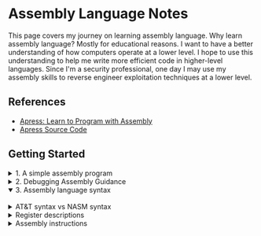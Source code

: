 # Assembly Language Notes

This page covers my journey on learning assembly language. Why learn assembly language? Mostly for educational reasons. I want to have a better understanding of how computers operate at a lower level. I hope to use this understanding to help me write more efficient code in higher-level languages. Since I'm a security professional, one day I may use my assembly skills to reverse engineer exploitation techniques at a lower level.

## References

- [Apress: Learn to Program with Assembly](https://www.amazon.com/Learn-Program-Assembly-Foundational-Programmers/dp/1484274369/ref=sr_1_1?crid=1QMJ66XZ89N6X&keywords=learn+to+program+with+assembly&qid=1702762822&sprefix=learn+to+program+with+assembly%2Caps%2C109&sr=8-1)
- [Apress Source Code](https://github.com/Apress/learn-to-program-w-assembly)

## Getting Started

<details><summary>1. A simple assembly program</summary>

<br>

Here's a look at the simplest assembly program. The following program does nothing. It just exits with a status code of 3.

```nasm
# myexit.s
# A simple assembly program that launches and exits with status code '3'.

.globl _start

.section .text

_start:
    movq $60, %rax
    movq $3, %rdi
    syscall
```

Here are the commands used to assemble, link, and execute the program. Note the value `3` when echoing the exit status, i.e. `echo $?`

<img src='img/20231237-043747.png' width=250px>

<details><summary>Command Explanation</summary>

<br>

**`as myexit.s -o myexit.o`**:

- `as` is the assembler that converts assembly code into machine code.
- `myexit.s` is the source file containing the assembly code.
- `-o myexit.o` specifies the output file name (myexit.o). This file is an object file, which contains machine code but is not yet executable.

**`ld myexit.o -o myexit`**:

- `ld` is the linker. It takes one or more object files and combines them into a single executable file, resolving any symbols and addresses in the process.
`myexit.o` is the input object file generated by the assembler.
- `-o myexit` specifies the output file name (myexit). This file is the final executable.

**`./myexit`**:

- This command runs the executable file myexit.
- If the program is written correctly, it will execute and then terminate, possibly returning an exit status to the shell.

**`echo $?`**:

- `echo` is a command to display a line of text.
_ `$?` is a special shell variable that holds the exit status of the most recently executed foreground command (in this case, `./myexit`).
- This command prints the exit status returned by the `myexit` program.

</details>

<details><summary>Code Explanation</summary>

<br>

**`.globl _start`**:

- The term `.globl` is called a directive. It can also be spelled `.global`. In assembly language, the `.globl` directive is used to declare a symbol (such as a function or a variable) as global. This means that the symbol can be accessed from other files or modules beyond the one in which it's defined. In other words, it makes the symbol visible to the linker, allowing it to be used across different assembly files or even from C or C++ code.

- The term `_start` is a global symbol, which makes it visible to the linker. The _start label is the conventional entry point for an executable in Linux, similar to the main function in C. When the program is executed, the execution starts from_start.

- **Linker Visibility**: When you compile and link multiple assembly or C/C++ files together, the `.globl` directive ensures that the symbol is recognized and can be linked across these files.

- **Common Use Case**: One common use is for functions. For instance, if you define an assembly function that you want to call from C code, you would mark this function with `.globl`.

- **Syntax**: The syntax generally looks like `.globl` symbol_name, where symbol_name is the name of the function or variable you want to make global.

- **Not a Definition**: It's important to note that `.globl` does not define the symbol; it only declares it as global. The actual definition of the symbol (the code of the function or the value of the variable) must be provided elsewhere in the assembly code.

- **Compatibility**: The exact syntax and behavior can vary slightly between different assemblers (such as GAS for GNU/Linux systems or MASM for Windows), but the general concept remains the same.

**`.section .text`**:  

- This directive indicates the start of the `.text` section, which is where the executable code resides. In assembly language, code and data are typically organized into sections, and `.text` is the standard name for the code section.

**`_start:`**:  

- This line defines the label `_start`, marking the beginning of the code to be executed. As mentioned earlier, this is where the program execution begins.

**`movq $60, %rax`**:  

- This instruction moves the value `60` into the rax register. In the context of Linux system calls, the rax register is used to specify the system call number. `60` is the system call number for exit, which terminates the program.

**`movq $3, %rdi`**:  

- This instruction moves the value `3` into the `rdi` register. For system calls, `rdi` is used to pass the first argument. In the case of the exit system call, this argument is the exit status of the program. Here, the program is being instructed to exit with status `3`.

**`syscall`**:  

- This instruction triggers a system call. It tells the kernel to perform the function indicated by the value in `rax`, with additional arguments (if any) passed through registers like `rdi`. In this case, it's invoking the exit system call with an exit status of `3`.

</details>

</details>

<details><summary>2. Debugging Assembly Guidance</summary>

<br>

To debug assembly you must specify the `-g` flag when assembling and linking.
This flag tells the assembler and linker to include debugging information in the
executable. This information is used by the debugger to map the machine code
back to the original source code.

The following VS Code task configuration demonstrates the use of the GNU
Assembler command, `as`, to assemble the source code with the `-g` flag.

<img src='img/20231207-140714.png' width=700px>

There are a number of VS Code extensions that will debug assembly code.  My two favorite ones are:

- [Native Debug](https://marketplace.visualstudio.com/items?itemName=webfreak.debug)
- [CodeLLDB](https://marketplace.visualstudio.com/items?itemName=vadimcn.vscode-lldb)

Both debuggers require you to configure a debug task in the `launch.json` file. The following configuration is what I use. Each debugger has specific configuration fields.  

```json
{
    "version": "0.2.0",
    "configurations": [
        {
            "name": "LLDB: Launch (CodeLLDB)",
            "type": "lldb",
            "request": "launch",
            "stopOnEntry": true,
            "program": "${workspaceFolder}/${fileBasenameNoExtension}",
            "console": "internalConsole",
            "internalConsoleOptions": "neverOpen",
            "terminal": "integrated",
            "preLaunchTask": "Assemble and Link"
        },
        {
            "name": "GDB: Launch (Native Debug)",
            "type": "gdb",
            "request": "launch",
            "target": "${workspaceFolder}/${fileBasenameNoExtension}",
            "cwd": "${workspaceRoot}",
            "preLaunchTask": "Assemble and Link",
        },
}
```

Both debuggers utilize `gdb`. The **Native Debug** debugger provides an easier experience up front. It's advantages over the CodeLLDB debugger include:

1. Specify break points in the source file without having a separate disassembly window
2. Prints registers in decimal instead of hexadecimal
3. Does not require you to pause on program start

Here's a screenshot of debugging in **Native Debug**: 

<img src='img/20240232-153205.png' width=700px>

When debugging with **CodeLLDB**, you can install the `lldb` debugger and get a disassembly view of the code. This view allows you to see the virtual memory address along with the operation codes.  

<img src='img/20231232-143224.png' width=500px>

The registers window shows value in hexadecimal instead of decimal:

<img src='img/20231233-143329.png' width=500px>

With the **CodeLLDB** debugger you cannot set breakpoints directly on the assembly source file; you must set the breakpoints on the disassembly file. This makes working with **CodeLLDB** slightly more cumberson.

</details>

</details>

<details open><summary>3. Assembly language syntax</summary>

<br>

<details><summary>AT&T syntax vs NASM syntax</summary>

The assembly language syntax used by the GNU assembler is known as AT&T syntax.
This syntax is the native syntax for the Linux kernel and output by the GNU
Compiler Collection (GCC). The GNU assembler was launched in 1983 by Richard
Stallman as part of the GNU Project. The GNU assembler is also known as GAS.

Another commonly-used syntax, NASM syntax, is also referred to as Intel syntax.
NASM, which stands for Netwide Assembler, is considered to be easier to read and
understand than AT&T syntax. NASM, although developed independently from Intel,
is associated with Intel because NASM employs the Intel syntax originally used
in Intel's documentation and assemblers for its x86 architecture processors. The
NASM assembler was introduced in 1996, almost 13 years after the GNU assembler.

| Feature                      | AT&T Syntax                          | NASM Syntax                          |
|------------------------------|--------------------------------------|--------------------------------------|
| Capitalization               | Case-insensitive (lowercase)         | Case-sensitive (all uppercase)       |
| Register Naming              | Prefix with `%`, e.g. %rax           | No prefix, e.g. RAX                  |
| Immediate-Mode Prefixes      | `$`                                  | No prefix                            |
| Operand Order                | Source, Destination                  | Destination, Source                  |
| Memory Addressing Modes      | `segment:displacement(base, index, scale)` | `[base + index*scale + displacement]` |
| Operand Sizes                | Suffixed with size (`b`, `w`, `l`, `q`) | Prefixed with size (`byte`, `word`, `dword`, `qword`) |

The difference in operand order is, perhaps, the most difficult difference to
overcome. The difference reflects their separate historical developments and
design philosophies. The Intel syntax is more intuitive because it focuses on a
destination-first approach, which aligns with the the concept of assigning a
value to a variable in high-level languages.

The AT&T syntax was influenced by earlier assembly language conventions and the
desire to maintain consistency with existing UNIX tools and practices. AT&T
syntax uses a source-first order, which means the source operand is written
first, followed by the destination.

It's important to note that there were no universal standards for assembly
language when these syntaxes were being developed.

</details>

<details><summary>Register descriptions</summary>

<br>

In the AT&T syntax, registers are prefixed with a `%` to distinguish from other types of identifiers, such as variables or labels.

<details><summary>The RAX register</summary>

<br>

The RAX register is a general-purpose register in x86-64 architecture, which is an extension of the original x86 architecture. The "AX" in "RAX" stands for "Accumulator Register". In the context of the x86 architecture, the accumulator register is used primarily for arithmetic, logic, and data operations. For example, operations like addition, subtraction, and multiplication often store their results in the accumulator. The AX register has a special role where it is implicitly used for operations such as multiplication, division, and certain bitwise operations.

**Historical Context**:

The naming convention for the "AX" register, where "A" stands for "Accumulator" and "X" does not explicitly stand for anything, is rooted in historical precedent and the evolution of the x86 architecture. The use of "X" in "AX" (and similarly in "BX", "CX", "DX") follows a tradition from early microprocessor and assembly language design, where certain letters were chosen to denote specific purposes or functions of registers, without necessarily forming an acronym or abbreviation that stands for descriptive words.

- **Accumulator**: The term "accumulator" is one of the oldest in computing, referring to a register where arithmetic and logic results are "accumulated." Historically, the accumulator was often the primary register for arithmetic operations in many early computer designs.

- **Register Naming**: In the original Intel 8086 processor (~1978), registers were named with letters to indicate their primary use:
  - **A** for the Accumulator, used primarily for arithmetic operations.
  - **B** for the Base register, used in array indexing.
  - **C** for the Count register, used in loops and string operations.
  - **D** for the Data register, used for I/O operations.

The "X" in "AX" (and similarly "BX", "CX", "DX") likely served multiple purposes:
- It helped standardize the register naming convention, making it easier to remember and distinguish between them.
- It indicated that these registers could be used for general purposes beyond their primary functions. 
- The "X" might implicitly suggest "eXtended" or "eXtra" to denote versatility or a broader use case, but this interpretation is more about making sense of the convention after the fact rather than the original intention.


**Evolution of the AX Register:**

- **AX (Accumulator Register):** In 16-bit x86 architecture, AX was one of the primary registers. It was often used for arithmetic, logical operations, and data transfer.
  
- **EAX (Extended Accumulator Register):** With the advent of 32-bit x86 architecture, AX was extended to EAX to support 32-bit processing.  

- **RAX (Register Accumulator Register):** In the x86-64 architecture, EAX was further extended to RAX to support 64-bit processing.

**Usage of RAX:**

- **Accumulator for Arithmetic Operations:** RAX often acts as an accumulator in arithmetic operations (like addition, multiplication, etc.), where it stores results.

- **Return Value from Functions:** In many calling conventions, RAX is used to store the return value of a function. When a function completes, it places its return value in RAX.

- **Data Manipulation and Transfer:** It is used for general data manipulation and transfer operations.

- **Compatibility with Previous Architectures:** RAX is backward compatible with EAX, AX, and AL, meaning that software written for older x86 architectures can still operate on the x86-64 system. RAX includes EAX as its lower 32 bits, AX as the lower 16 bits of EAX, and AL as the lower 8 bits of AX.

</details>

<details><summary>The RDI register</summary>

<br>

The RDI register is a general-purpose register that is primarily used in data movement and function calling conventions. "RDI" stands for "Register Destination Index".

**Evolution of the DI Register**

- **DI (Data Index)**: Introduced in the 16-bit x86 architecture and was initially used in string and memory operations, acting as a pointer to the destination for operations that move data from one memory location to another. It was particularly useful in operations that involve string operation, where DI would often point to the destination string in memory.

- **EDI (Extended Data Index)**: Introduced with the 32-bit x86 architecture (aka IA-32), the registers were expanded to 32 bits to accommodate the larger address spaces and data sizes inherent to 32-bit computing. This expansion included the DI register, which became the EDI register. 

- **RDI (Register Destination Index)**: Introduced with the transition to x86-x64 (or AMD64) architecture and extended the register size to 64 bits. The RDI continued to serve traditional roles in string and memory operations but the 64-bit size but it now developed utility in function calling conventions, especially in UNIX-like systems where RDI is used to pass the first argument to functions. 

**Usage**

- **String and memory operations**: RDI is often used as a pointer to a destination in string operations or memory manipulation functions. For example, operations like `movsb`, `movsw`, `movsd`, and `movsq`, which copy data from one memory location to another, RDI points to the destination memory location.

- **Function call conventions**: In the System V AMD64 ABI (Application Binary Interface), which is used by Linux, macOS, and other UNIX-like operating systems, RDI is used to pass the first integer or pointer argument to functions. This is a departure from the x86 calling convention, where arguments were passed on the stack.

- **System calls**: In Linux, RDI is also ued to pass the first argument to system calls.

</details>

</details>

<details><summary>Assembly instructions</summary>

<br>

| Instruction | Example | Description |
| - | - | - |
| `movq` | `movq $60, %rax` | Stores the decimal value of 60 into the `%rax` register | 
| `addq` | `addq %rax, %rdi` | Takes the value of `%rax`, adds it to `%rdi`, and stores it in `%rdi` |
| `addq` | `addq $25, %rdi` | Takes the decimal value of 25, adds it to `%rdi`, and stores it in `$rdi` |
|  

<details><summary>The movq instruction</summary>

<br>

The `movq` instruction is part of the x86-64 assembly language, which denotes a move operation for quadwords. A quadword is 64-bits (8 bytes) in size, making `movq` crucial for operations involving 64-bit data transfers. The term "quadword" refers to a data size that is four times larger than the size of a "word", which is the fundamental unit of data size in computer architecture. 

**History on "quadword"** 

Historically, the size of a word in computer architecture was determined by the natural size of integers and addresses used by the processor. A word was essentially the amount of data a machine could process at one time. In early computing, word sizes of 8, 16, or 32 bits were common. 

As computing evolved, so did the need for larger data types and more memory addressing capabilities. With the transition from 16-bit to 32-bit architectures (late 80s, early 90s), the word size in many contexts became 32 bits (4 bytes). Consequently, a "double word" (dword) referred to a 64-bit (2x32 bits) data size, and a "quadword" then naturally extended this to 128 bits (4x32 bits) in some contexts.

However, in the context of x86-64 architecture (aka AMD64),the term "quadword" signifies a 64-bit (8-byte) data size. This shift in terminology reflects the architecture's 64-bit word size.

**Evolution**

The evolution of the movq instruction is tied to the evolution of the x86 architecture itself. In earlier versions of the architecture (16-bit and 32-bit), the move instruction was primarily used with different operands, such as `movb` for bytes, `movw` for words (16 bits), and `movl` (or `movd` when dealing with MMX registers) for double words (32 bits). As the architecture evolved to support 64-bit processing capabilities, the need to efficiently move 64-bit data led to the introduction of the `movq` instruction.

The `movq` instruction is a part of the x86-64 assembly language, which denotes a move operation for quadwords. A quadword is 64 bits (8 bytes) in size, making `movq` crucial for operations involving 64-bit data transfers in x86-64 architecture. The instruction's primary function is to move data from one place to another, typically from a register to memory, memory to a register, or between registers.

**Usage**

- **Register to Register**: `movq` is used to move 64-bit values from one register to another. For example, `movq %rax, %rbx` moves the 64-bit value from RAX to RBX.

- **Memory to Register**: It can also move a 64-bit value from a memory location to a register. For example, `movq 8(%rbp), %rax` would move the 64-bit value from the memory address offset by 8 bytes from the base pointer (RBP) into the RAX register.

- **Register to Memory**: Conversely, it can move data from a register to a memory location. For instance, `movq %rax, 8(%rbp)` moves the 64-bit value in RAX to the memory location 8 bytes from RBP.

- **Immediate to Register**: `movq` can move an immediate 64-bit value directly into a register, e.g., `movq $0x1, %rax` moves the immediate value `0x1` into RAX.

**Significance in x86-64 Architecture**

The `movq` instruction is integral to the x86-64 architecture for several reasons:

- **Efficient Data Handling**: It allows for the efficient handling and manipulation of 64-bit data types, which are prevalent in modern computing for applications that require large numerical computations or operate on large data structures.

- **Function Calling Conventions**: In x86-64 assembly, `movq` is essential for setting up function arguments according to the calling convention. For example, in the System V AMD64 ABI, used by Linux and other UNIX-like systems, `movq` is often used to place arguments in the correct registers before a function call.

- **Memory Operations**: It facilitates direct memory operations, crucial for low-level programming and system tasks, such as operating systems and device drivers, where precise control over memory is necessary.

</details>

<details><summary>The syscall instruction</summary>

<br>

The `syscall` instruction is a crucial component in modern computing, especially within x86 and x86-64 architectures. It facilitates a transition from user mode to kernel mode, allowing user-space applications to access system functions and resources managed by the operating system's kernel. This instruction is central to performing system calls, which are requests for service made by programs to the operating system.

**Functionality**

The `syscall` instruction is used to invoke operating system services. When a program needs to perform an operation that requires kernel privileges (such as reading from a file, communicating over a network, or managing processes), it executes a `syscall` instruction. This instruction triggers a context switch from user mode to kernel mode, where the operating system takes over, performs the requested service, and then returns control back to the user-mode program.

**History and Evolution**

The concept of a system call interface predates the `syscall` instruction, with its roots in early operating systems that needed a mechanism for user programs to safely access hardware resources and other protected services.

- **Earlier Systems**: In earlier x86 systems, system calls were made using software interrupts, like `int 0x80`. This method involved triggering an interrupt to switch to kernel mode, which was less efficient due to the overhead of handling an interrupt.

- **Transition to `syscall`/`sysenter`**: With the evolution of processor architectures and the need for more efficient system call mechanisms, the `syscall` instruction (alongside `sysenter` in Intel processors) was introduced. These instructions were designed to provide a faster transition to kernel mode than software interrupts.

- **`syscall` in x86-64**: The `syscall` instruction became particularly important with the advent of the x86-64 architecture, where it is the standard method for initiating system calls. Its efficiency and speed improvements over software interrupts are significant, especially given the increased complexity and demands of modern software.

**Usage**

- **System Call Invocation**: In x86-64 architecture, when a program executes the `syscall` instruction, it must first place the system call number (which identifies the requested service) in the RAX register. Other arguments required by the system call are placed in specific registers (e.g., RDI, RSI, RDX, etc.).

- **Transition to Kernel Mode**: Executing `syscall` triggers a switch to kernel mode, where the CPU jumps to a predefined address in memory that holds the system call handler. This handler reads the system call number from the RAX register, determines which kernel function to execute, and then processes the request.

- **Returning Control**: After the system call is processed, control is returned to the user-space program via the `sysret` instruction (or `sysexit` in Intel), and execution continues from where it left off.

**Significance**

The introduction and use of the `syscall` instruction represent a significant optimization in the way user-space applications interact with the operating system kernel. By providing a more efficient mechanism for performing system calls, it enhances the overall performance of software applications, especially those requiring frequent kernel services. The evolution from software interrupts to dedicated instructions like `syscall` reflects the ongoing optimization and refinement in computer architecture to meet the demands of modern computing environments.

The transition from using software interrupts like `int 0x80` for system calls to using the `syscall` instruction in x86 architectures was largely driven by the evolution from 32-bit to 64-bit processing and the need for more efficient system call mechanisms. This transition didn't happen at a single point in time but rather evolved as processor and operating system technologies advanced.

**Key Points in the Transition:**

- **1990s - Introduction of `sysenter` and `sysexit`**: Intel introduced the `sysenter` and `sysexit` instructions with the Pentium II processor in the late 1990s (around 1997), which provided a more efficient mechanism than the traditional `int 0x80` interrupt for entering and exiting system calls in 32-bit x86 systems. However, this was an Intel-specific solution.

- **Early 2000s - Introduction of `syscall` and `sysret`**: AMD introduced the `syscall` and `sysret` instructions with the AMD64 architecture (also known as x86-64) in the early 2000s, specifically with their K8 series of processors (around 2003). This was part of the extension of x86 to 64-bit computing. Intel later adopted the x86-64 architecture (calling it Intel 64) and these instructions for consistency across platforms.

- **Adoption in Operating Systems**: Linux, for example, started supporting `syscall` for x86-64 systems with the transition to 64-bit processing. The adoption dates vary by operating system, but Linux kernel versions from the early to mid-2000s (circa 2005) began to utilize `syscall` in x86-64. Windows and other operating systems made similar transitions as they adopted the x86-64 architecture.

**Reasons for the Transition:**

- **Efficiency**: The `syscall` instruction is more efficient than using software interrupts. It reduces the overhead associated with the interrupt mechanism, allowing for faster system call entry and exit. This efficiency is particularly beneficial in modern computing environments, where system calls are frequent.

- **64-bit Computing**: The transition to 64-bit computing required reevaluation of system call mechanisms to ensure they were optimized for the new architecture. `syscall` and `sysret` were part of this optimization process.

While the transition didn't happen overnight, the early 2000s mark the period when `syscall` became the preferred mechanism for system calls in x86-64 architectures, coinciding with the broader adoption of 64-bit processors and operating systems. This transition reflects ongoing efforts to improve the efficiency and performance of system-level operations in modern computing environments.

</details>

